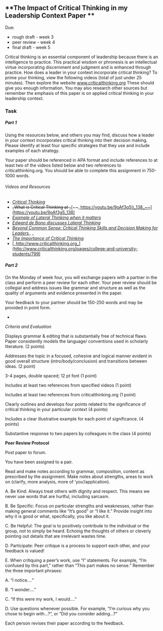## **The Impact of Critical Thinking in my Leadership Context  Paper **

Due:

* rough draft - week 3
* peer review - week 4
* final draft - week 5



Critical thinking is an essential component of leadership because there is an intelligence to practice. This practical wisdom or phronesis is an intellectual virtue incorporating discernment and judgment and is enhanced through practice. How does a leader in your context incorporate critical thinking?  To prime your thinking, view the following videos \(total of just under 25 minutes\).  Then explore the website www.criticalthinking.org  These should give you enough information. You may also research other sources but remember the emphasis of this paper is on applied critical thinking in your leadership context.

### Task

##### Part 1

Using the resources below, and others you may find, discuss how a leader in your context incorporates critical thinking into their decision making. Please identify at least four specific strategies that they use and include examples of each strategy.

Your paper should be referenced in APA format and include references to at least two of the videos listed below and two references to criticalthinking.org. You should be able to complete this assignment in 750-1000 words.

###### Videos and Resources

* [_Critical Thinking_](https://youtu.be/6OLPL5p0fM)
* ~~_What is Critical Thinking at _~~[~~_https://youtu.be/9oAf3g5\\_138_~~](https://youtu.be/9oAf3g5_138)
* [_Example of Lateral Thinking when it matters_](https://youtu.be/q3HjWA7bii4?list=PL3fSda8lJVjQ4Sdumgrz1Ghfdx\_DgovoS)
* [_Edward de Bono discusses Lateral Thinking_](https://youtu.be/Nb9Oe83ruUw?)
* [_Beyond Common Sense: Critical Thinking Skills and Decision Making for Leaders_](https://youtu.be/QTWc-JLh3Fw)_ _
* [_The Importance of Critical Thinking_](https://youtu.be/2yEZHXgQKsM)
* [_http://www.criticalthinking.org_](http://www.criticalthinking.org/pages/college-and-university-students/799)

##### Part 2

On the Monday of week four, you will exchange papers with a partner in the class and perform a peer review for each other. Your peer review should be collegial and address issues like grammar and structure as well as the quality of arguments and evidence presented in the paper.

Your feedback to your partner should be 150-250 words and may be provided in point form.

* 
_Criteria and Evaluation_

Displays grammar & editing that is substantially free of technical flaws. Paper consistently models the language/ conventions used in scholarly literature. \(2 points\)

Addresses the topic in a focused, cohesive and logical manner evident in good overall structure \(intro/body/conclusion\) and transitions between ideas. \(2 point\)

3-4 pages, double spaced; 12 pt font \(1 point\)

Includes at least two references from specified videos \(1 point\)

Includes at least two references from criticalthinking.org \(1 point\)

Clearly outlines and develops four points related to the significance of critical thinking in your particular context \(4 points\)

Includes a clear illustrative example for each point of significance. \(4 points\)

Substantive response to two papers by colleagues in the class \(4 points\)

**Peer Review Protocol**

Post paper to forum.

You have been assigned to a pair.

Read and make notes according to grammar, composition, content as prescribed by the assignment. Make notes about strengths, areas to work on \(clarify, more analysis, more of ‘you’/application\).

A. Be Kind: Always treat others with dignity and respect. This means we never use words that are hurtful, including sarcasm.

B. Be Specific: Focus on particular strengths and weaknesses, rather than making general comments like “It’s good” or “I like it.” Provide insight into why it is good or what, specifically, you like about it.

C. Be Helpful: The goal is to positively contribute to the individual or the group, not to simply be heard. Echoing the thoughts of others or cleverly pointing out details that are irrelevant wastes time.

D. Participate: Peer critique is a process to support each other, and your feedback is valued!

E. When critiquing a peer’s work, use “I” statements. For example, “I’m confused by this part,” rather than “This part makes no sense.” Remember the three important phrases:

A. “I notice….”

B. “I wonder….”

C. “If this were my work, I would….”

D. Use questions whenever possible. For example, “I’m curious why you chose to begin with…?”,  or “Did you consider adding…?”

Each person revises their paper according to the feedback.

